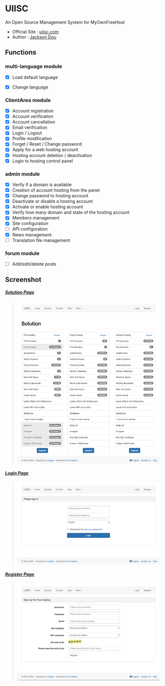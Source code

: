 # UIISC

An Open Source Management System for MyOwnFreeHost

* Official Site : [uiisc.com](http://uiisc.com "UIISC")
* Author : [Jackson Dou](https://github.com/jksdou "Jackson Dou")

## Functions

### multi-language module

- [x] Load default language
- [x] Change language


### ClientArea module

- [x] Account registration
- [x] Account verification
- [x] Account cancellation
- [x] Email verification
- [x] Login / Logout
- [x] Profile modification
- [x] Forget / Reset / Change password
- [x] Apply for a web hosting account
- [x] Hosting account deletion / deactivation
- [x] Login to hosting control panel

### admin module

- [x] Verify if a domain is available
- [x] Creation of account hosting from the panel
- [x] Change password to hosting account
- [x] Deactivate or disable a hosting account
- [x] Activate or enable hosting account
- [x] Verify how many domain and state of the hosting account
- [x] Members management
- [x] Site configuration
- [ ] API configuration
- [x] News management
- [ ] Translation file management

### forum module

- [ ] Add/edit/delete posts


## Screenshot

##### <u>Solution Page</u>

>
> ![Solution Page](screenshot/solution.png)

##### <u>Login Page</u>

>
> ![Login Page](screenshot/login.png)

##### <u>Register Page</u>

>
> ![Register Page](screenshot/register.png)

